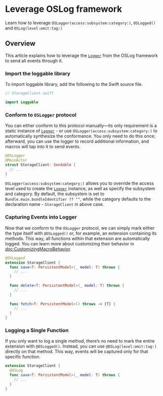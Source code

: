 # Leverage OSLog framework

Learn how to leverage ``OSLogger(access:subsystem:category:)``, ``OSLogged()`` and ``OSLog(level:omit:tag:)``

## Overview

This article explains how to leverage the [`Logger`](https://developer.apple.com/documentation/os/logger) from the OSLog framework to send all events through it.

### Import the loggable library

To import loggable library, add the following to the Swift source file.
```swift
// StorageClient.swift

import Loggable
```
### Conform to ``OSLogger`` protocol

You can either conform to this protocol manually—its only requirement is a static instance of [`Logger`](https://developer.apple.com/documentation/os/logger) - or use ``OSLogger(access:subsystem:category:)`` to automatically synthesize the conformance. You only need to do this once; afterward, you can use the logger to record additional information, and macros will tap into it to send events.

```swift
@OSLogger
@MainActor
struct StorageClient: Sendable {
  // ...
}
```

``OSLogger(access:subsystem:category:)`` allows you to override the access level used to create the [`Logger`](https://developer.apple.com/documentation/os/logger) instance, as well as specify the subsystem and category. By default, the subsystem is set to `Bundle.main.bundleIdentifier ?? ""`, while the category defaults to the declaration name - `StorageClient` in above case.


### Capturing Events into Logger

Now that we conform to the ``OSLogger`` protocol, we can simply mark either the type itself with ``@OSLogged()`` or, for example, an extension containing its methods. This way, all functions within that extension are automatically logged. You can learn more about customizing their behavior in <doc:CustomizingMacroBehavior>.

```swift
@OSLogged
extension StorageClient {
  func save<T: PersistentModel>(_ model: T) throws {
    // ...
  }
  
  func delete<T: PersistentModel>(_ model: T) throws {
    // ...
  }
 
  func fetch<T: PersistentModel>() throws -> [T] {
    // ...
  }
}
```

### Logging a Single Function

If you only want to log a single method, there’s no need to mark the entire extension with ``@OSLogged()``. Instead, you can use ``@OSLog(level:omit:tag:)`` directly on that method. This way, events will be captured only for that specific function.

```swift
extension StorageClient {
  @OSLog
  func save<T: PersistentModel>(_ model: T) throws {
    // ...
  }
}
```

